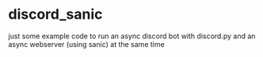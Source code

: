 # discord_sanic

just some example code to run an async discord bot with discord.py and an async webserver (using sanic) at the same time
